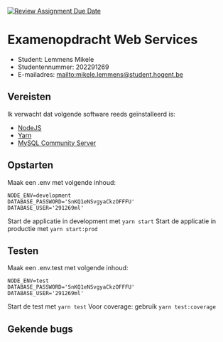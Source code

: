 [![Review Assignment Due Date](https://classroom.github.com/assets/deadline-readme-button-24ddc0f5d75046c5622901739e7c5dd533143b0c8e959d652212380cedb1ea36.svg)](https://classroom.github.com/a/snPWRHYg)

# Examenopdracht Web Services

- Student: Lemmens Mikele
- Studentennummer: 202291269
- E-mailadres: <mailto:mikele.lemmens@student.hogent.be>

## Vereisten

Ik verwacht dat volgende software reeds geïnstalleerd is:

- [NodeJS](https://nodejs.org)
- [Yarn](https://yarnpkg.com)
- [MySQL Community Server](https://dev.mysql.com/downloads/mysql/)

## Opstarten

Maak een .env met volgende inhoud:

```.env
NODE_ENV=development
DATABASE_PASSWORD='SnKQ1eNSvgyaCkzOFFFU'
DATABASE_USER='291269ml'
```

Start de applicatie in development met `yarn start`
Start de applicatie in productie met `yarn start:prod`

## Testen

Maak een .env.test met volgende inhoud:

```.env
NODE_ENV=test
DATABASE_PASSWORD='SnKQ1eNSvgyaCkzOFFFU'
DATABASE_USER='291269ml'
```

Start de test met `yarn test`
Voor coverage: gebruik `yarn test:coverage`

## Gekende bugs

